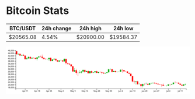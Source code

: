 # Bitcoin Stats

BTC/USDT|24h change|24h high|24h low|
|---|---|---|---|
|$20565.08|4.54%|$20900.00|$19584.37|

<img src="./chart.svg">
